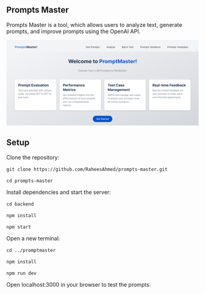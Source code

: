 ## Prompts Master

Prompts Master is a tool, which allows users to analyze text, generate prompts, and improve prompts using the OpenAI API.

![screenshot](public\nextjs-screenshot.PNG)

## Setup

Clone the repository:

```
git clone https://github.com/RaheesAhmed/prompts-master.git
```

```
cd prompts-master
```

Install dependencies and start the server:

```
cd backend
```

```
npm install
```

```
npm start
```

Open a new terminal:

```
cd ../promptmaster
```

```
npm install
```

```
npm run dev
```

Open localhost:3000 in your browser to test the prompts.
